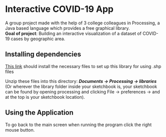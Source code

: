 # Interactive COVID-19 App  

A group project made with the help of 3 college colleagues in Processing, a Java based language which provides a free graphical library.  
**Goal of project**: Building an interactive visualization of a dataset of COVID-19 cases by geographic area.  

## Installing dependencies  

[This link](http://staff.city.ac.uk/~jwo/giCentre/geomap/geoMap.zip) should install the necessary files to set up this library for using .shp files  

Unzip these files into this directory: ***Documents -> Processing -> libraries*** (Or wherever the library folder inside your sketchbook is, your sketchbook can be found by opening processing and clicking File -> preferences -> and at the top is your sketchbook location).  

## Using the Application

To go back to the main screen when running the program click the right mouse button.
